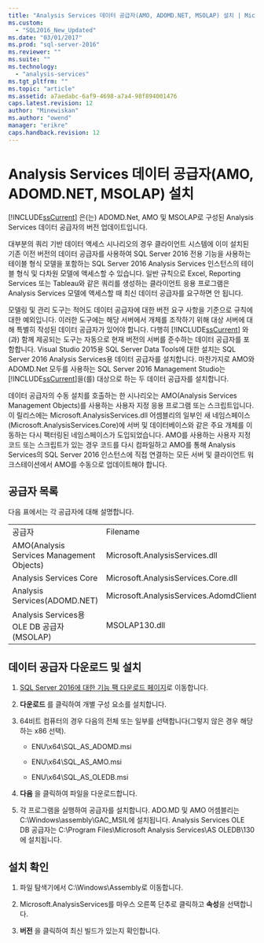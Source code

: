 ```yaml
---
title: "Analysis Services 데이터 공급자(AMO, ADOMD.NET, MSOLAP) 설치 | Microsoft Docs"
ms.custom: 
  - "SQL2016_New_Updated"
ms.date: "03/01/2017"
ms.prod: "sql-server-2016"
ms.reviewer: ""
ms.suite: ""
ms.technology: 
  - "analysis-services"
ms.tgt_pltfrm: ""
ms.topic: "article"
ms.assetid: a7aedabc-6af9-4698-a7a4-98f894001476
caps.latest.revision: 12
author: "Minewiskan"
ms.author: "owend"
manager: "erikre"
caps.handback.revision: 12
---
```

# Analysis Services 데이터 공급자(AMO, ADOMD.NET, MSOLAP) 설치
  [!INCLUDE[ssCurrent](../../../includes/sscurrent-md.md)] 은(는) ADOMD.Net, AMO 및 MSOLAP로 구성된 Analysis Services 데이터 공급자의 버전 업데이트입니다.  
  
 대부분의 쿼리 기반 데이터 액세스 시나리오의 경우 클라이언트 시스템에 이미 설치된 기존 이전 버전의 데이터 공급자를 사용하여 SQL Server 2016 전용 기능을 사용하는 테이블 형식 모델을 포함하는 SQL Server 2016 Analysis Services 인스턴스의 테이블 형식 및 다차원 모델에 액세스할 수 있습니다. 일반 규칙으로 Excel, Reporting Services 또는 Tableau와 같은 쿼리를 생성하는 클라이언트 응용 프로그램은 Analysis Services 모델에 액세스할 때 최신 데이터 공급자를 요구하면 안 됩니다.  
  
 모델링 및 관리 도구는 적어도 데이터 공급자에 대한 버전 요구 사항을 기준으로 규칙에 대한 예외입니다. 이러한 도구에는 해당 서버에서 개체를 조작하기 위해 대상 서버에 대해 특별히 작성된 데이터 공급자가 있어야 합니다. 다행히 [!INCLUDE[ssCurrent](../../../includes/sscurrent-md.md)] 와(과) 함께 제공되는 도구는 자동으로 현재 버전의 서버를 준수하는 데이터 공급자를 포함합니다.  Visual Studio 2015용 SQL Server Data Tools에 대한 설치는 SQL Server 2016 Analysis Services용 데이터 공급자를 설치합니다. 마찬가지로 AMO와 ADOMD.Net 모두를 사용하는 SQL Server 2016 Management Studio는 [!INCLUDE[ssCurrent](../../../includes/sscurrent-md.md)]을(를) 대상으로 하는 두 데이터 공급자를 설치합니다.  
  
 데이터 공급자의 수동 설치를 호출하는 한 시나리오는 AMO(Analysis Services Management Objects)를 사용하는 사용자 지정 응용 프로그램 또는 스크립트입니다. 이 릴리스에는 Microsoft.AnalysisServices.dll 어셈블리의 일부인 새 네임스페이스(Microsoft.AnalysisServices.Core)에 서버 및 데이터베이스와 같은 주요 개체를 이동하는 다시 팩터링된 네임스페이스가 도입되었습니다. AMO를 사용하는 사용자 지정 코드 또는 스크립트가 있는 경우 코드를 다시 컴파일하고 AMO를 통해 Analysis Services의 SQL Server 2016 인스턴스에 직접 연결하는 모든 서버 및 클라이언트 워크스테이션에서 AMO를 수동으로 업데이트해야 합니다.  
  
## 공급자 목록  
 다음 표에서는 각 공급자에 대해 설명합니다.  
  
||||  
|-|-|-|  
|공급자|Filename|버전|  
|AMO(Analysis Services Management Objects)|Microsoft.AnalysisServices.dll|13.0.0.0|  
|Analysis Services Core|Microsoft.AnalysisServices.Core.dll|13.0.0.0|  
|Analysis Services(ADOMD.NET)|Microsoft.AnalysisServices.AdomdClient.dll|13.0.0.0|  
|Analysis Services용 OLE DB 공급자(MSOLAP)|MSOLAP130.dll|13.0.0.0|  
  
## 데이터 공급자 다운로드 및 설치  
  
1.  [SQL Server 2016에 대한 기능 팩 다운로드 페이지](http://go.microsoft.com/fwlink/?LinkID=398150)로 이동합니다.  
  
2.  **다운로드** 를 클릭하여 개별 구성 요소를 설치합니다.  
  
3.  64비트 컴퓨터의 경우 다음의 전체 또는 일부를 선택합니다(그렇지 않은 경우 해당하는 x86 선택).  
  
    -   ENU\x64\SQL_AS_ADOMD.msi  
  
    -   ENU\x64\SQL_AS_AMO.msi  
  
    -   ENU\x64\SQL_AS_OLEDB.msi  
  
4.  **다음** 을 클릭하여 파일을 다운로드합니다.  
  
5.  각 프로그램을 실행하여 공급자를 설치합니다. ADO.MD 및 AMO 어셈블리는 C:\Windows\assembly\GAC_MSIL에 설치됩니다. Analysis Services OLE DB 공급자는 C:\Program Files\Microsoft Analysis Services\AS OLEDB\130에 설치됩니다.  
  
## 설치 확인  
  
1.  파일 탐색기에서 C:\Windows\Assembly로 이동합니다.  
  
2.  Microsoft.AnalysisServices를 마우스 오른쪽 단추로 클릭하고 **속성**을 선택합니다.  
  
3.  **버전** 을 클릭하여 최신 빌드가 있는지 확인합니다.  
  
  